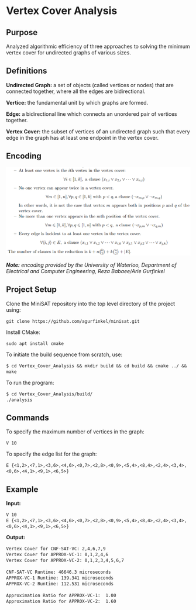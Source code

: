 # Vertex Cover Analysis

## Purpose
Analyzed algorithmic efficiency of three approaches to solving the minimum vertex cover for undirected graphs of various sizes.

## Definitions
**Undirected Graph:** a set of objects (called vertices or nodes) that are connected together, where all the edges are bidirectional.

**Vertice:** the fundamental unit by which graphs are formed.

**Edge:** a bidirectional line which connects an unordered pair of vertices together.

**Vertex Cover:** the subset of vertices of an undirected graph such that every edge in the graph has at least one endpoint in the vertex cover.

## Encoding
![](clauses.png)

**_Note:_** _encoding provided by the University of Waterloo, Department of Electrical and Computer Engineering, Reza Babaee/Arie Gurfinkel_

## Project Setup
Clone the MiniSAT repository into the top level directory of the project using:
```
git clone https://github.com/agurfinkel/minisat.git
```
Install CMake:
```
sudo apt install cmake
```
To initiate the build sequence from scratch, use:
```
$ cd Vertex_Cover_Analysis && mkdir build && cd build && cmake ../ && make
```
To run the program:
```
$ cd Vertex_Cover_Analysis/build/
./analysis
```

## Commands
To specify the maximum number of vertices in the graph: 
```
V 10
```
To specify the edge list for the graph: 
```
E {<1,2>,<7,1>,<3,6>,<4,6>,<0,7>,<2,8>,<0,9>,<5,4>,<8,4>,<2,4>,<3,4>,<0,6>,<4,1>,<9,1>,<6,5>}
```

## Example

**Input:**
```
V 10
E {<1,2>,<7,1>,<3,6>,<4,6>,<0,7>,<2,8>,<0,9>,<5,4>,<8,4>,<2,4>,<3,4>,<0,6>,<4,1>,<9,1>,<6,5>}
```
**Output:**
```
Vertex Cover for CNF-SAT-VC: 2,4,6,7,9
Vertex Cover for APPROX-VC-1: 0,1,2,4,6
Vertex Cover for APPROX-VC-2: 0,1,2,3,4,5,6,7

CNF-SAT-VC Runtime: 46646.3 microseconds
APPROX-VC-1 Runtime: 139.341 microseconds
APPROX-VC-2 Runtime: 112.531 microseconds

Approximation Ratio for APPROX-VC-1:  1.00
Approximation Ratio for APPROX-VC-2:  1.60
```
